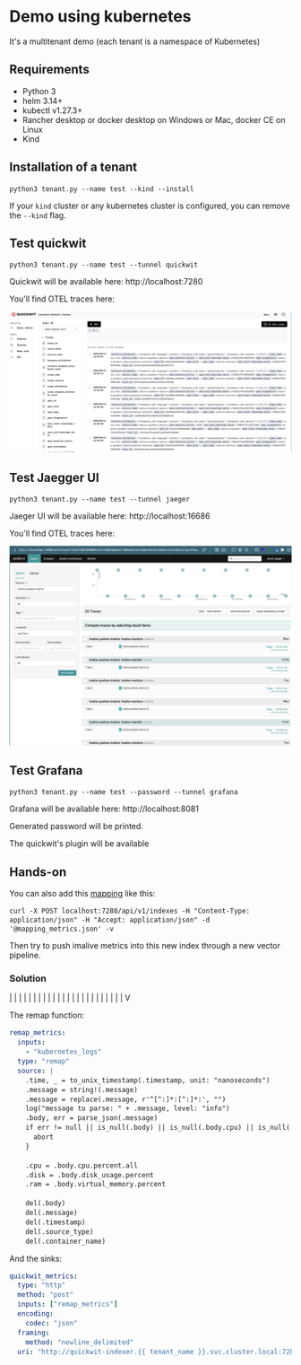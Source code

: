 # Demo using kubernetes

It's a multitenant demo (each tenant is a namespace of Kubernetes)

## Requirements

* Python 3
* helm 3.14+
* kubectl v1.27.3+
* Rancher desktop or docker desktop on Windows or Mac, docker CE on Linux
* Kind

## Installation of a tenant

```shell
python3 tenant.py --name test --kind --install
```

If your `kind` cluster or any kubernetes cluster is configured, you can remove the `--kind` flag.

## Test quickwit

```shell
python3 tenant.py --name test --tunnel quickwit
```

Quickwit will be available here: http://localhost:7280 

You'll find OTEL traces here:

![qw-traces](../img/screenshots/qw-traces.png)

## Test Jaegger UI

```shell
python3 tenant.py --name test --tunnel jaeger
```

Jaeger UI will be available here: http://localhost:16686

You'll find OTEL traces here:

![jaeger-ui](../img/screenshots/jaeger-ui.png)

## Test Grafana

```shell
python3 tenant.py --name test --password --tunnel grafana
```

Grafana will be available here: http://localhost:8081

Generated password will be printed.

The quickwit's plugin will be available

## Hands-on

You can also add this [mapping](./mapping_metrics.json) like this:

```shell
curl -X POST localhost:7280/api/v1/indexes -H "Content-Type: application/json" -H "Accept: application/json" -d '@mapping_metrics.json' -v
```

Then try to push imalive metrics into this new index through a new vector pipeline.

### Solution

|
|
|
|
|
|
|
|
|
|
|
|
|
|
|
|
|
|
|
|
|
|
|
|
V

The remap function:

```yaml
remap_metrics:
  inputs:
    - "kubernetes_logs"
  type: "remap"
  source: |
    .time, _ = to_unix_timestamp(.timestamp, unit: "nanoseconds")
    .message = string!(.message)
    .message = replace(.message, r'^[^:]*:[^:]*:', "")
    log("message to parse: " + .message, level: "info")
    .body, err = parse_json(.message)
    if err != null || is_null(.body) || is_null(.body.cpu) || is_null(.body.virtual_memory) {
      abort
    }

    .cpu = .body.cpu.percent.all
    .disk = .body.disk_usage.percent
    .ram = .body.virtual_memory.percent

    del(.body)
    del(.message)
    del(.timestamp)
    del(.source_type)
    del(.container_name)
```

And the sinks:

```yaml
quickwit_metrics:
  type: "http"
  method: "post"
  inputs: ["remap_metrics"]
  encoding:
    codec: "json"
  framing:
    method: "newline_delimited"
  uri: "http://quickwit-indexer.{{ tenant_name }}.svc.cluster.local:7280/api/v1/my-metrics/ingest"
```
